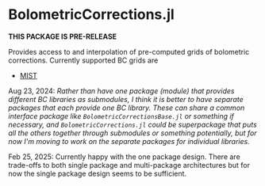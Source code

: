 # BolometricCorrections.jl

**THIS PACKAGE IS PRE-RELEASE**

Provides access to and interpolation of pre-computed grids of bolometric corrections. Currently supported BC grids are

 - [MIST](https://waps.cfa.harvard.edu/MIST/)

Aug 23, 2024: *Rather than have one package (module) that provides different BC libraries as submodules, I think it is better to have separate packages that each provide one BC library. These can share a common interface package like `BolometricCorrectionsBase.jl` or something if necessary, and `BolometricCorrections.jl` could be superpackage that puts all the others together through submodules or something potentially, but for now I'm moving to work on the separate packages for individual libraries.*

Feb 25, 2025: Currently happy with the one package design. There are trade-offs to both single package and multi-package architectures but for now the single package design seems to be sufficient.